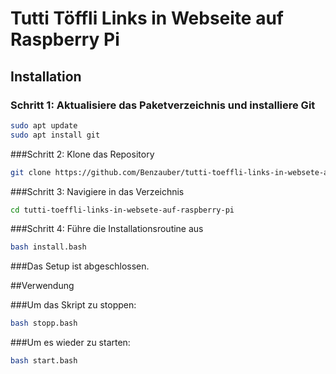 # Tutti Töffli Links in Webseite auf Raspberry Pi

## Installation

### Schritt 1: Aktualisiere das Paketverzeichnis und installiere Git

```bash
sudo apt update
sudo apt install git
```

###Schritt 2: Klone das Repository

```bash
git clone https://github.com/Benzauber/tutti-toeffli-links-in-websete-auf-raspberry-pi.git
```

###Schritt 3: Navigiere in das Verzeichnis

```bash
cd tutti-toeffli-links-in-websete-auf-raspberry-pi
```

###Schritt 4: Führe die Installationsroutine aus

```bash
bash install.bash
```

###Das Setup ist abgeschlossen.


##Verwendung

###Um das Skript zu stoppen:

```bash
bash stopp.bash
```

###Um es wieder zu starten:

```bash
bash start.bash
```


